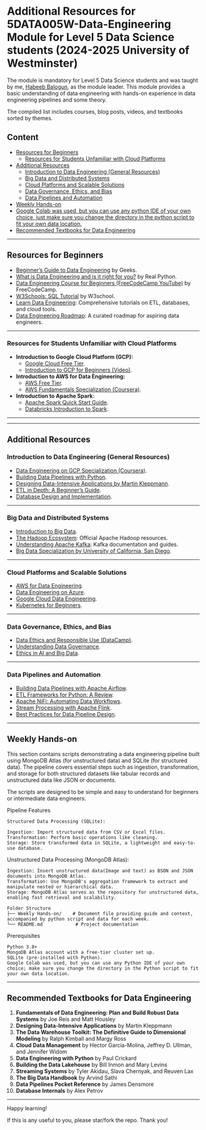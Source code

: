 # Additional Resources for 5DATA005W-Data-Engineering Module for Level 5 Data Science students (2024-2025 University of Westminster)

The module is mandatory for Level 5 Data Science students and was taught by me, [Habeeb Balogun](https://www.westminster.ac.uk/about-us/our-people/directory/balogun-habeeb), as the module leader. This module provides a basic understanding of data engineering with hands-on experience in data engineering pipelines and some theory.
 
The compiled list includes courses, blog posts, videos, and textbooks sorted by themes.

## Content
  - [Resources for Beginners](#resources-for-beginners)
    - [Resources for Students Unfamiliar with Cloud Platforms](#resources-for-students-unfamiliar-with-cloud-platforms)
  - [Additional Resources](#additional-resources)
    - [Introduction to Data Engineering (General Resources)](#introduction-to-data-engineering-general-resources)
    - [Big Data and Distributed Systems](#big-data-and-distributed-systems)
    - [Cloud Platforms and Scalable Solutions](#cloud-platforms-and-scalable-solutions)
    - [Data Governance, Ethics, and Bias](#data-governance-ethics-and-bias)
    - [Data Pipelines and Automation](#data-pipelines-and-automation)
  - [Weekly Hands-on](#weekly-hands-on)
  - [Google Colab was used, but you can use any python IDE of your own choice, just make sure you change the directory in the python script to fit your own data location.](#google-colab-was-used-but-you-can-use-any-python-ide-of-your-own-choice-just-make-sure-you-change-the-directory-in-the-python-script-to-fit-your-own-data-location)
  - [Recommended Textbooks for Data Engineering](#recommended-textbooks-for-data-engineering)
---
## Resources for Beginners
- [Beginner’s Guide to Data Engineering](https://www.geeksforgeeks.org/data-engineering-101/) by Geeks.
- [What is Data Engineering and is it right for you?](https://realpython.com/podcasts/rpp/42/) by Real Python.
- [Data Engineering Course for Beginners (FreeCodeCamp YouTube)](https://www.youtube.com/watch?v=PHsC_t0j1dU&t=901s) by FreeCodeCamp.
- [W3Schools: SQL Tutorial](https://www.w3schools.com/sql/) by W3school.
- [Learn Data Engineering](https://learndataengineering.com/): Comprehensive tutorials on ETL, databases, and cloud tools.
- [Data Engineering Roadmap](https://github.com/datastacktv/data-engineer-roadmap): A curated roadmap for aspiring data engineers.
---
### Resources for Students Unfamiliar with Cloud Platforms
- **Introduction to Google Cloud Platform (GCP):**
  - [Google Cloud Free Tier](https://cloud.google.com/free).
  - [Introduction to GCP for Beginners (Video)](https://www.youtube.com/watch?v=kzKFuHk8ovk&list=PLIivdWyY5sqKh1gDR0WpP9iIOY00IE0xL).
- **Introduction to AWS for Data Engineering:**
  - [AWS Free Tier](https://aws.amazon.com/free/).
  - [AWS Fundamentals Specialization (Coursera)](https://www.coursera.org/specializations/aws-fundamentals).
- **Introduction to Apache Spark:**
  - [Apache Spark Quick Start Guide](https://spark.apache.org/docs/latest/quick-start.html).
  - [Databricks Introduction to Spark](https://databricks.com/spark/about).
---
---
## Additional Resources
### Introduction to Data Engineering (General Resources)
- [Data Engineering on GCP Specialization (Coursera)](https://www.coursera.org/specializations/gcp-data-engineering).
- [Building Data Pipelines with Python](https://www.youtube.com/watch?v=Y_vQyMljDsE).
- [Designing Data-Intensive Applications by Martin Kleppmann](https://www.oreilly.com/library/view/designing-data-intensive-applications/9781491903063/).
- [ETL in Depth: A Beginner’s Guide](https://aws.amazon.com/what-is/etl/).
- [Database Design and Implementation](https://www.coursera.org/learn/database-management).
---
### Big Data and Distributed Systems
- [Introduction to Big Data](https://www.youtube.com/watch?v=j-0cUmUyb-Y).
- [The Hadoop Ecosystem](https://hadoop.apache.org/): Official Apache Hadoop resources.
- [Understanding Apache Kafka](https://kafka.apache.org/): Kafka documentation and guides.
- [Big Data Specialization by University of California, San Diego](https://www.coursera.org/specializations/big-data).
---
### Cloud Platforms and Scalable Solutions
- [AWS for Data Engineering](https://www.youtube.com/watch?v=6G0bLDIcO7Y).
- [Data Engineering on Azure](https://www.youtube.com/watch?v=sYfy2bQWIKg&list=PL9ooVrP1hQOGpbAJW6fvGa68Yb1C9Ytkt).
- [Google Cloud Data Engineering](https://www.youtube.com/watch?v=ZVgt1-LfWW4&list=PLWXckUXLY7LzOBySwKXb9fqejwpGcnAwi).
- [Kubernetes for Beginners](https://kubernetes.io/docs/tutorials/).
---
### Data Governance, Ethics, and Bias
- [Data Ethics and Responsible Use (DataCamp)](https://www.datacamp.com/blog/introduction-to-data-ethics).
- [Understanding Data Governance](https://cloud.google.com/learn/what-is-data-governance?hl=en).
- [Ethics in AI and Big Data](https://www.unglobalpulse.org/document/building-ethics-into-privacy-frameworks-for-big-data-and-ai/).
---
### Data Pipelines and Automation
- [Building Data Pipelines with Apache Airflow](https://airflow.apache.org/).
- [ETL Frameworks for Python: A Review](https://www.datacamp.com/blog/a-list-of-the-16-best-etl-tools-and-why-to-choose-them).
- [Apache NiFi: Automating Data Workflows](https://nifi.apache.org/).
- [Stream Processing with Apache Flink](https://flink.apache.org/).
- [Best Practices for Data Pipeline Design](https://learn.microsoft.com/en-us/data-engineering/playbook/articles/pipeline-reliability).
---
## Weekly Hands-on
This section contains scripts demonstrating a data engineering pipeline built using MongoDB Atlas (for unstructured data) and SQLite (for structured data). The pipeline covers essential steps such as ingestion, transformation, and storage for both structured datasets like tabular records and unstructured data like JSON or documents.

The scripts are designed to be simple and easy to understand for beginners or intermediate data engineers.

Pipeline Features
```
Structured Data Processing (SQLite):

Ingestion: Import structured data from CSV or Excel files.
Transformation: Perform basic operations like cleaning.
Storage: Store transformed data in SQLite, a lightweight and easy-to-use database.
```

Unstructured Data Processing (MongoDB Atlas):
```
Ingestion: Insert unstructured data(Image and text) as BSON and JSON documents into MongoDB Atlas.
Transformation: Use MongoDB's aggregation framework to extract and manipulate nested or hierarchical data.
Storage: MongoDB Atlas serves as the repository for unstructured data, enabling fast retrieval and scalability.
```
```
Folder Structure
├── Weekly Hands-on/    # Document file providing guide and context, accompanied by python script and data for each week. 
└── README.md            # Project documentation
```

Prerequisites
```
Python 3.8+
MongoDB Atlas account with a free-tier cluster set up.
SQLite (pre-installed with Python).
Google Colab was used, but you can use any Python IDE of your own choice; make sure you change the directory in the Python script to fit your own data location. 
```
---
## Recommended Textbooks for Data Engineering
1. **Fundamentals of Data Engineering: Plan and Build Robust Data Systems** by Joe Reis and Matt Housley  
2. **Designing Data-Intensive Applications** by Martin Kleppmann  
3. **The Data Warehouse Toolkit: The Definitive Guide to Dimensional Modeling** by Ralph Kimball and Margy Ross  
4. **Cloud Data Management** by Hector Garcia-Molina, Jeffrey D. Ullman, and Jennifer Widom  
5. **Data Engineering with Python** by Paul Crickard  
6. **Building the Data Lakehouse** by Bill Inmon and Mary Levins  
7. **Streaming Systems** by Tyler Akidau, Slava Chernyak, and Reuven Lax  
8. **The Big Data Handbook** by Arvind Sathi  
9. **Data Pipelines Pocket Reference** by James Densmore  
10. **Database Internals** by Alex Petrov  
---
Happy learning!

If this is any useful to you, please star/fork the repo. Thank you!
